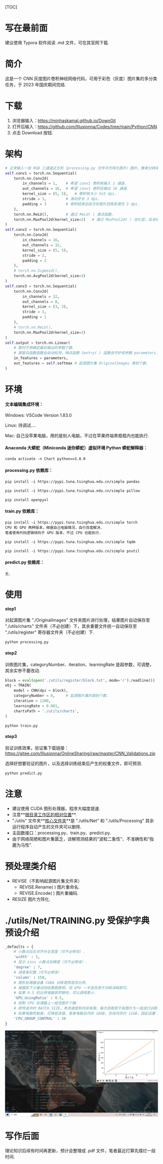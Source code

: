 [TOC]

# 写在最前面

建议使用 Typora 软件阅读 .md 文件，可在其官网下载.

# 简介

这是一个 CNN 灰度图片卷积神经网络代码，可用于彩色（灰度）图片集的多分类任务，于 2023 年国庆期间完结.

# 下载

1. 浏览器输入：https://minhaskamal.github.io/DownGit
2. 打开后输入：https://github.com/Illusionna/Codes/tree/main/Python/CNN
3. 点击 Download 按钮.

# 架构

```python
# 正常输入一张 RGB 三通道正方形（processing.py 文件可方阵化图片）图片，像素分辨率 NxN dpi.
self.conv1 = torch.nn.Sequential(
    torch.nn.Conv2d(
        in_channels = 1,	# 希望 conv1 卷积核输入 1 通道.
        out_channels = 16,	# 希望 conv1 卷积后输出 16 通道.
        kernel_size = (5, 5),	# 卷积核大小 5x5 dpi.
        stride = 3,			# 滑动步长 3 dpi.
        padding = 3			# 卷积结束后给方形图片四周各填充 3 dpi.
    ),
    torch.nn.ReLU(),		# 通过 ReLU( ) 激活函数.
    torch.nn.MaxPool2d(kernel_size=2)	# 通过 MaxPool2d( ) 池化层，且池化核大小 2x2 dpi.
)
self.conv2 = torch.nn.Sequential(
    torch.nn.Conv2d(
        in_channels = 16,
        out_channels = 32,
        kernel_size = (5, 5),
        stride = 2,
        padding = 2
    ),
    # torch.nn.Sigmoid(),
    torch.nn.AvgPool2d(kernel_size=3)
)
self.conv3 = torch.nn.Sequential(
    torch.nn.Conv2d(
        in_channels = 32,
        out_channels = 8,
        kernel_size = (3, 3),
        stride = 1,
        padding = 1
    ),
    # torch.nn.ReLU(),
    torch.nn.MaxPool2d(kernel_size=2)
)
self.output = torch.nn.Linear(
    # 暂时不用确定最后输出的参数个数.
    # 探查兵函数函数会自动检测，哨兵函数 Sentry( ) 函数会守护该参数 parameters.
    in_features = parameters,
    out_features = self.softmax	# 起源图片集 OriginalImages 类别个数.
)
```

# 环境

#### 文本编辑集成环境：

Windows: VSCode Version 1.83.0

Linux: 待调试....

Mac: 自己没苹果电脑，用的是别人电脑，不过在苹果终端黑框框内也能执行.

#### Anaconda 大蟒蛇（Miniconda 迷你蟒蛇）虚拟环境 Python 蟒蛇解释器：

```
conda activate -n Chart python==3.8.0
```

#### processing.py 依赖库：

```
pip install -i https://pypi.tuna.tsinghua.edu.cn/simple pandas
```

```
pip install -i https://pypi.tuna.tsinghua.edu.cn/simple pillow
```

```
pip install openpyxl
```

#### train.py 依赖库：

```
pip install -i https://pypi.tuna.tsinghua.edu.cn/simple torch
CPU 和 GPU 两种版本，根据自己电脑情况，自行百度解决.
笔者使用代码逻辑倾向于 GPU 版本，不过 CPU 也能执行.
```

```
pip install -i https://pypi.tuna.tsinghua.edu.cn/simple tqdm
```

```
pip install -i https://pypi.tuna.tsinghua.edu.cn/simple psutil
```

#### predict.py 依赖库：

```
无.
```

# 使用

#### step1

对起源图片集 "./OriginalImages" 文件夹图片进行处理，结果图片自动保存至 "./utils/charts" 文件夹（不必创建）下，其余重要文件统一自动保存至 "./utils/register" 寄存器文件夹（不必创建）下.

```
python processing.py
```

#### step2

训练图片集，categoryNumber、iteration、learningRate 是超参数，可调整，其余实参不要改动.

```python
block = eval(open('./utils/register/block.txt', mode='r').readline())
obj = TRAIN(
    model = CNN(dpi = block),
    categoryNumber = 6,		# 起源图片集的类别个数.
    iteration = 1200,
    learningRate = 0.001,
    chartsPath = './utils/charts',
)
```

```
python train.py
```

#### step3

验证训练效果，验证集下载链接：https://gitee.com/Illusionna/OnlineSharing/raw/master/CNN_Validations.zip

选择好想要验证的图片，以及选择训练结束后产生的权重文件，即可预测.

```
python predict.py
```

# 注意

- 建议使用 CUDA 图形处理器，程序大幅度提速.
- 注意**<u>根目录工作区的相对位置</u>**.
- "./utils" 文件夹**<u>核心文件夹</u>**是 "./utils/Net" 和 "./utils/Processing" 其余运行程序自动产生的文件夹可以删除.
- 主函数接口：processing.py、train.py、predict.py.
- 由于网络简陋和图片集匮乏，谅解预测结果的“波粒二象性”、不准确性和“指鹿为马性”.

# 预处理类介绍

- REVISE（不影响起源图片集文件夹）
  - REVISE.Rename( ) 图片重命名.
  - REVISE.Encode( ) 图片重编码.
- RESIZE 图片方阵化.

# ./utils/Net/TRAINING.py 受保护字典预设介绍

```python
_defaults = {
    # 小数点后左对齐补全宽度（可不必修改）.
    'width' : 3,
    # 显示 Loss 小数点后精度（可不必修改）.
    'degree' : 7,
    # 进度条栏数（可不必修改）.
    'column' : 150,
    # 图形处理器设备 CUDA 训练使用显存比例.
    # 根据如下少量试验结果图表明，将 GPU 一半显存用于训练消耗即可.
    # 如果 0.5 的比例电脑依然够呛，可以调得更小.
    'GPU_UsingRatio' : 0.5,
    # 控制 CPU 处理器上一组含图片个数.
    # 即传说中的 BATCH_SIZE，考虑速度和内存有限，每次选取若干张图片为一组进行训练.
    # 如果电脑性能差，可降低该值，笔者电脑总内存 16GB，空闲内存约 11GB，因此设置 20 张图片.
    'CPU_GROUP_CONTROL' : 20
}
```

![](./stream/relation.png)

# 写作后面

理论知识后续有时间再更新，预计会整理成 .pdf 文件，笔者最近打算先摆烂一段时间.